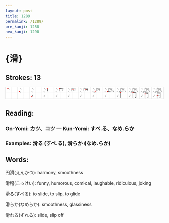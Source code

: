 ```yaml
---
layout: post
title: 1289
permalink: /1289/
pre_kanji: 1288
nex_kanji: 1290
---
```


# {滑}

## Strokes: 13

<div class="stroke"><img src="../images/E6BB91.png" /></div>

## Reading:

### On-Yomi: カツ、コツ &mdash; Kun-Yomi: すべ.る、なめ.らか

### Examples: 滑る (すべ.る), 滑らか (なめ.らか)

## Words:

円滑(えんかつ): harmony, smoothness

滑稽(こっけい): funny, humorous, comical, laughable, ridiculous, joking

滑る(すべる): to slide, to slip, to glide

滑らか(なめらか): smoothness, glassiness

滑れる(ずれる): slide, slip off
